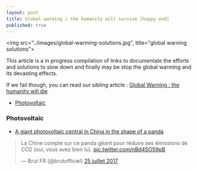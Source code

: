 ```yaml
---
layout: post
title: Global warming / the humanity will survive [happy end]
published: true
---
```


<img src="../images/global-warming-solutions.jpg", title="global warning solutions">

This article is a in progress compilation of links to documentate the efforts and solutions to slow down and finally may be stop the global warming and its devasting effects. 

If we fail though, you can read our sibling article : [Global Warning : the humanity will die](http://dev.sebastienlucas.com/global-warming-we-will-die)


<ul>
  <li>
   <a href="#photovoltaic">Photovoltaïc</a>
  </li>
</ul> 

<h3 id="photovoltaic">Photovoltaïc</h3>

* [A giant photovoltaic central in China in the shape of a panda](https://twitter.com/brutofficiel/status/889840668389986305)

<blockquote class="twitter-tweet" data-lang="fr"><p lang="fr" dir="ltr">La Chine compte sur ce panda géant pour réduire ses émissions de CO2 (oui, vous avez bien lu). <a href="https://t.co/nBd4SO59pB">pic.twitter.com/nBd4SO59pB</a></p>&mdash; Brut FR (@brutofficiel) <a href="https://twitter.com/brutofficiel/status/889840668389986305">25 juillet 2017</a></blockquote>
<script async src="//platform.twitter.com/widgets.js" charset="utf-8"></script>